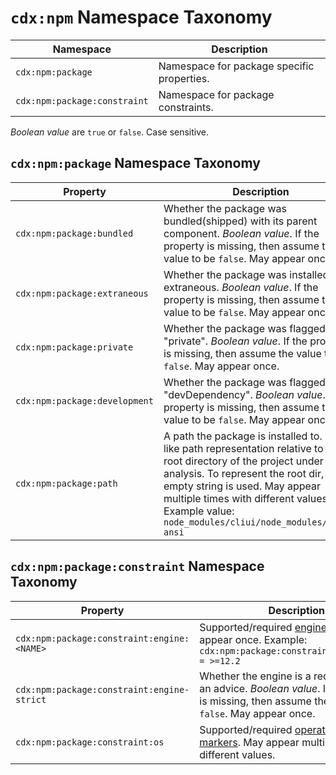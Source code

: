 # `cdx:npm` Namespace Taxonomy

| Namespace | Description |
| --------- | ----------- |
| `cdx:npm:package` | Namespace for package specific properties. |
| `cdx:npm:package:constraint` | Namespace for package constraints. |

_Boolean value_ are `true` or `false`. Case sensitive.

## `cdx:npm:package` Namespace Taxonomy

| Property | Description |
| -------- | ----------- |
| `cdx:npm:package:bundled` | Whether the package was bundled(shipped) with its parent component. _Boolean value_. If the property is missing, then assume the value to be `false`. May appear once. |
| `cdx:npm:package:extraneous` | Whether the package was installed extraneous. _Boolean value_. If the property is missing, then assume the value to be `false`. May appear once. |
| `cdx:npm:package:private` | Whether the package was flagged as "private". _Boolean value_. If the property is missing, then assume the value to be `false`. May appear once. |
| `cdx:npm:package:development` | Whether the package was flagged as "devDependency". _Boolean value_. If the property is missing, then assume the value to be `false`. May appear once. |
| `cdx:npm:package:path` | A path the package is installed to. Posix-like path representation relative to the root directory of the project under analysis. To represent the root dir, an empty string is used. May appear multiple times with different values. Example value: `node_modules/cliui/node_modules/strip-ansi` |

## `cdx:npm:package:constraint` Namespace Taxonomy

| Property | Description |
| -------- | ----------- |
| `cdx:npm:package:constraint:engine:<NAME>` | Supported/required [engine marker](https://docs.npmjs.com/cli/v8/configuring-npm/package-json#engines). May appear once. Example: `cdx:npm:package:constraint:engine:node = >=12.2`|
| `cdx:npm:package:constraint:engine-strict` | Whether the engine is a requirement, or an advice. _Boolean value_. If the property is missing, then assume the value to be `false`. May appear once. |
| `cdx:npm:package:constraint:os` | Supported/required [operating system markers](https://docs.npmjs.com/cli/v8/configuring-npm/package-json#os). May appear multiple times with different values. |
